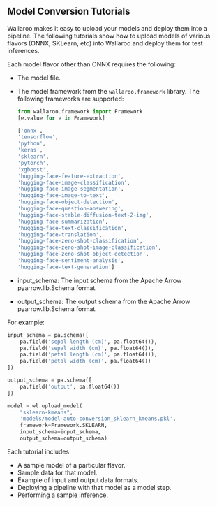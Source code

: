 ## Model Conversion Tutorials

Wallaroo makes it easy to upload your models and deploy them into a pipeline.  The following tutorials show how to upload models of various flavors (ONNX, SKLearn, etc) into Wallaroo and deploy them for test inferences.

Each model flavor other than ONNX requires the following:

* The model file.
* The model framework from the `wallaroo.framework` library.  The following frameworks are supported:

    ```python
    from wallaroo.framework import Framework
    [e.value for e in Framework]

    ['onnx',
    'tensorflow',
    'python',
    'keras',
    'sklearn',
    'pytorch',
    'xgboost',
    'hugging-face-feature-extraction',
    'hugging-face-image-classification',
    'hugging-face-image-segmentation',
    'hugging-face-image-to-text',
    'hugging-face-object-detection',
    'hugging-face-question-answering',
    'hugging-face-stable-diffusion-text-2-img',
    'hugging-face-summarization',
    'hugging-face-text-classification',
    'hugging-face-translation',
    'hugging-face-zero-shot-classification',
    'hugging-face-zero-shot-image-classification',
    'hugging-face-zero-shot-object-detection',
    'hugging-face-sentiment-analysis',
    'hugging-face-text-generation']
    ```

* input_schema: The input schema from the Apache Arrow pyarrow.lib.Schema format.
* output_schema: The output schema from the Apache Arrow pyarrow.lib.Schema format.

For example:

```python
input_schema = pa.schema([
    pa.field('sepal length (cm)', pa.float64()),
    pa.field('sepal width (cm)', pa.float64()),
    pa.field('petal length (cm)', pa.float64()),
    pa.field('petal width (cm)', pa.float64())
])

output_schema = pa.schema([
    pa.field('output', pa.float64())
])

model = wl.upload_model(
    "sklearn-kmeans", 
    'models/model-auto-conversion_sklearn_kmeans.pkl', 
    framework=Framework.SKLEARN, 
    input_schema=input_schema, 
    output_schema=output_schema)
```

Each tutorial includes:

* A sample model of a particular flavor.
* Sample data for that model.
* Example of input and output data formats.
* Deploying a pipeline with that model as a model step.
* Performing a sample inference.
